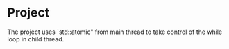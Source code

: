 # Project

The project uses `std::atomic<T>" from main thread to take control of the while loop in child thread.

